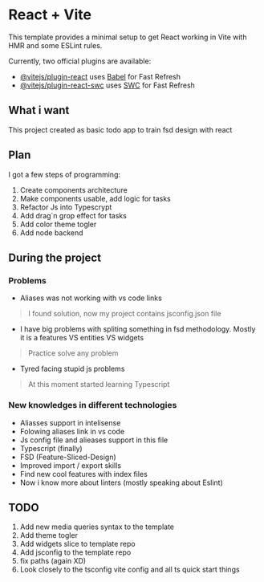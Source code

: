 # React + Vite

This template provides a minimal setup to get React working in Vite with HMR and some ESLint rules.

Currently, two official plugins are available:

- [@vitejs/plugin-react](https://github.com/vitejs/vite-plugin-react/blob/main/packages/plugin-react/README.md) uses [Babel](https://babeljs.io/) for Fast Refresh
- [@vitejs/plugin-react-swc](https://github.com/vitejs/vite-plugin-react-swc) uses [SWC](https://swc.rs/) for Fast Refresh


## What i want
This project created as basic todo app to train fsd design with react

## Plan
I got a few steps of programming:
1. Create components architecture
2. Make components usable, add logic for tasks
3. Refactor Js into Typescrypt
4. Add drag`n grop effect for tasks
5. Add color theme togler
6. Add node backend

## During the project 
### Problems 
* Aliases was not working with vs code links
> I found solution, now my project contains jsconfig.json file
* I have big problems with spliting something in fsd methodology. Mostly it is a features VS entities VS widgets
> Practice solve any problem
* Tyred facing stupid js problems
> At this moment started learning Typescript 

### New knowledges in different technologies
* Aliasses support in intelisense
* Folowing aliases link in vs code
* Js config file and alieases support in this file
* Typescript (finally)
* FSD (Feature-Sliced-Design)
* Improved import / export skills
* Find new cool features with index files
* Now i know more about linters (mostly speaking about Eslint)


## TODO
1. Add new media queries syntax to the template
2. Add theme togler
3. Add widgets slice to template repo
4. Add jsconfig to the template repo
5. fix paths (again XD)
6. Look closely to the tsconfig vite config and all ts quick start things